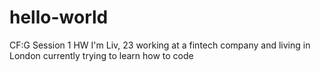 # hello-world
CF:G Session 1 HW 
I'm Liv, 23 working at a fintech company and living in London currently trying to learn how to code 
